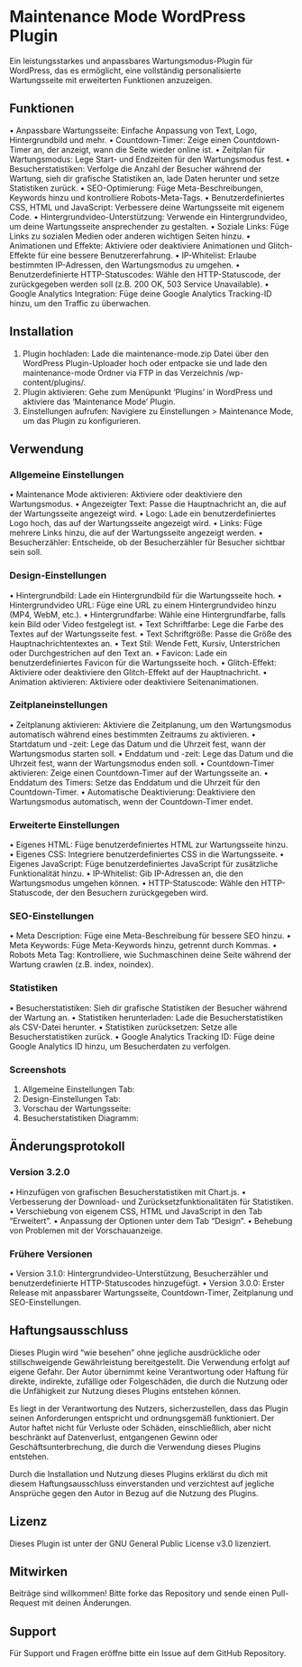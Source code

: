 # Maintenance Mode WordPress Plugin

Ein leistungsstarkes und anpassbares Wartungsmodus-Plugin für WordPress, das es ermöglicht, eine vollständig personalisierte Wartungsseite mit erweiterten Funktionen anzuzeigen.


## Funktionen

•	Anpassbare Wartungsseite: Einfache Anpassung von Text, Logo, Hintergrundbild und mehr.
•	Countdown-Timer: Zeige einen Countdown-Timer an, der anzeigt, wann die Seite wieder online ist.
•	Zeitplan für Wartungsmodus: Lege Start- und Endzeiten für den Wartungsmodus fest.
•	Besucherstatistiken: Verfolge die Anzahl der Besucher während der Wartung, sieh dir grafische Statistiken an, lade Daten herunter und setze Statistiken zurück.
•	SEO-Optimierung: Füge Meta-Beschreibungen, Keywords hinzu und kontrolliere Robots-Meta-Tags.
•	Benutzerdefiniertes CSS, HTML und JavaScript: Verbessere deine Wartungsseite mit eigenem Code.
•	Hintergrundvideo-Unterstützung: Verwende ein Hintergrundvideo, um deine Wartungsseite ansprechender zu gestalten.
•	Soziale Links: Füge Links zu sozialen Medien oder anderen wichtigen Seiten hinzu.
•	Animationen und Effekte: Aktiviere oder deaktiviere Animationen und Glitch-Effekte für eine bessere Benutzererfahrung.
•	IP-Whitelist: Erlaube bestimmten IP-Adressen, den Wartungsmodus zu umgehen.
•	Benutzerdefinierte HTTP-Statuscodes: Wähle den HTTP-Statuscode, der zurückgegeben werden soll (z.B. 200 OK, 503 Service Unavailable).
•	Google Analytics Integration: Füge deine Google Analytics Tracking-ID hinzu, um den Traffic zu überwachen.

## Installation

1.	Plugin hochladen: Lade die maintenance-mode.zip Datei über den WordPress Plugin-Uploader hoch oder entpacke sie und lade den maintenance-mode Ordner via FTP in das Verzeichnis /wp-content/plugins/.
2.	Plugin aktivieren: Gehe zum Menüpunkt ‘Plugins’ in WordPress und aktiviere das ‘Maintenance Mode’ Plugin.
3.	Einstellungen aufrufen: Navigiere zu Einstellungen > Maintenance Mode, um das Plugin zu konfigurieren.

## Verwendung

### Allgemeine Einstellungen

•	Maintenance Mode aktivieren: Aktiviere oder deaktiviere den Wartungsmodus.
•	Angezeigter Text: Passe die Hauptnachricht an, die auf der Wartungsseite angezeigt wird.
•	Logo: Lade ein benutzerdefiniertes Logo hoch, das auf der Wartungsseite angezeigt wird.
•	Links: Füge mehrere Links hinzu, die auf der Wartungsseite angezeigt werden.
•	Besucherzähler: Entscheide, ob der Besucherzähler für Besucher sichtbar sein soll.

### Design-Einstellungen

•	Hintergrundbild: Lade ein Hintergrundbild für die Wartungsseite hoch.
•	Hintergrundvideo URL: Füge eine URL zu einem Hintergrundvideo hinzu (MP4, WebM, etc.).
•	Hintergrundfarbe: Wähle eine Hintergrundfarbe, falls kein Bild oder Video festgelegt ist.
•	Text Schriftfarbe: Lege die Farbe des Textes auf der Wartungsseite fest.
•	Text Schriftgröße: Passe die Größe des Hauptnachrichtentextes an.
•	Text Stil: Wende Fett, Kursiv, Unterstrichen oder Durchgestrichen auf den Text an.
•	Favicon: Lade ein benutzerdefiniertes Favicon für die Wartungsseite hoch.
•	Glitch-Effekt: Aktiviere oder deaktiviere den Glitch-Effekt auf der Hauptnachricht.
•	Animation aktivieren: Aktiviere oder deaktiviere Seitenanimationen.

### Zeitplaneinstellungen

•	Zeitplanung aktivieren: Aktiviere die Zeitplanung, um den Wartungsmodus automatisch während eines bestimmten Zeitraums zu aktivieren.
•	Startdatum und -zeit: Lege das Datum und die Uhrzeit fest, wann der Wartungsmodus starten soll.
•	Enddatum und -zeit: Lege das Datum und die Uhrzeit fest, wann der Wartungsmodus enden soll.
•	Countdown-Timer aktivieren: Zeige einen Countdown-Timer auf der Wartungsseite an.
•	Enddatum des Timers: Setze das Enddatum und die Uhrzeit für den Countdown-Timer.
•	Automatische Deaktivierung: Deaktiviere den Wartungsmodus automatisch, wenn der Countdown-Timer endet.

### Erweiterte Einstellungen

•	Eigenes HTML: Füge benutzerdefiniertes HTML zur Wartungsseite hinzu.
•	Eigenes CSS: Integriere benutzerdefiniertes CSS in die Wartungsseite.
•	Eigenes JavaScript: Füge benutzerdefiniertes JavaScript für zusätzliche Funktionalität hinzu.
•	IP-Whitelist: Gib IP-Adressen an, die den Wartungsmodus umgehen können.
•	HTTP-Statuscode: Wähle den HTTP-Statuscode, der den Besuchern zurückgegeben wird.

### SEO-Einstellungen

•	Meta Description: Füge eine Meta-Beschreibung für bessere SEO hinzu.
•	Meta Keywords: Füge Meta-Keywords hinzu, getrennt durch Kommas.
•	Robots Meta Tag: Kontrolliere, wie Suchmaschinen deine Seite während der Wartung crawlen (z.B. index, noindex).

### Statistiken

•	Besucherstatistiken: Sieh dir grafische Statistiken der Besucher während der Wartung an.
•	Statistiken herunterladen: Lade die Besucherstatistiken als CSV-Datei herunter.
•	Statistiken zurücksetzen: Setze alle Besucherstatistiken zurück.
•	Google Analytics Tracking ID: Füge deine Google Analytics ID hinzu, um Besucherdaten zu verfolgen.

### Screenshots

1.	Allgemeine Einstellungen Tab: 
2.	Design-Einstellungen Tab: 
3.	Vorschau der Wartungsseite: 
4.	Besucherstatistiken Diagramm: 

## Änderungsprotokoll

### Version 3.2.0

•	Hinzufügen von grafischen Besucherstatistiken mit Chart.js.
•	Verbesserung der Download- und Zurücksetzfunktionalitäten für Statistiken.
•	Verschiebung von eigenem CSS, HTML und JavaScript in den Tab “Erweitert”.
•	Anpassung der Optionen unter dem Tab “Design”.
•	Behebung von Problemen mit der Vorschauanzeige.

### Frühere Versionen

•	Version 3.1.0: Hintergrundvideo-Unterstützung, Besucherzähler und benutzerdefinierte HTTP-Statuscodes hinzugefügt.
•	Version 3.0.0: Erster Release mit anpassbarer Wartungsseite, Countdown-Timer, Zeitplanung und SEO-Einstellungen.

## Haftungsausschluss

Dieses Plugin wird “wie besehen” ohne jegliche ausdrückliche oder stillschweigende Gewährleistung bereitgestellt. Die Verwendung erfolgt auf eigene Gefahr. Der Autor übernimmt keine Verantwortung oder Haftung für direkte, indirekte, zufällige oder Folgeschäden, die durch die Nutzung oder die Unfähigkeit zur Nutzung dieses Plugins entstehen können.

Es liegt in der Verantwortung des Nutzers, sicherzustellen, dass das Plugin seinen Anforderungen entspricht und ordnungsgemäß funktioniert. Der Autor haftet nicht für Verluste oder Schäden, einschließlich, aber nicht beschränkt auf Datenverlust, entgangenen Gewinn oder Geschäftsunterbrechung, die durch die Verwendung dieses Plugins entstehen.

Durch die Installation und Nutzung dieses Plugins erklärst du dich mit diesem Haftungsausschluss einverstanden und verzichtest auf jegliche Ansprüche gegen den Autor in Bezug auf die Nutzung des Plugins.

## Lizenz

Dieses Plugin ist unter der GNU General Public License v3.0 lizenziert.

## Mitwirken

Beiträge sind willkommen! Bitte forke das Repository und sende einen Pull-Request mit deinen Änderungen.

## Support

Für Support und Fragen eröffne bitte ein Issue auf dem GitHub Repository.

